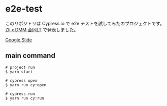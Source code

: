 # e2e-test

このリポジトリは Cypress.io で e2e テストを試してみたのプロジェクトです。
[Zli x DMM 合同LT](https://zli.connpass.com/event/179865/) で発表しました。

[Google Slide](https://docs.google.com/presentation/d/18TSevQpawLMviyUgrPdjQDEp268109O-yeltA7I4m7Q/edit?usp=sharing)

## main command
```
# project run
$ yarn start

# cypress open
$ yarn run cy:open

# cypress run
$ yarn run cy:run

```
